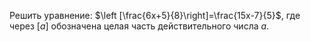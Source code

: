 Решить уравнение: $\left [\frac{6x+5}{8}\right]=\frac{15x-7}{5}$, где через $[a]$ обозначена целая часть действительного числа $a$.